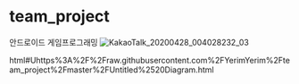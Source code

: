 # team_project
안드로이드 게임프로그래밍
![KakaoTalk_20200428_004028232_03](https://user-images.githubusercontent.com/40654954/80394287-9c0d5400-88ec-11ea-87c3-a72d02fa42d5.jpg)

html#Uhttps%3A%2F%2Fraw.githubusercontent.com%2FYerimYerim%2Fteam_project%2Fmaster%2FUntitled%2520Diagram.html
